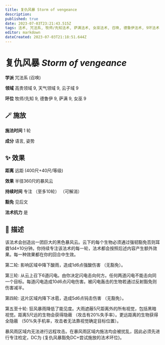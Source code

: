 ```yaml
---
title: 复仇风暴 Storm of vengeance
description: 
published: true
date: 2023-07-03T23:21:43.515Z
tags: 法术, 咒法系, 牧师/先知法术, 萨满法术, 女巫法术, 召唤, 德鲁伊法术, 9环法术, 天气领域, 高贵领域, 云子域
editor: markdown
dateCreated: 2023-07-03T21:18:51.644Z
---
```


# **复仇风暴** *Storm of vengeance*

**学派** 咒法系 (召唤) 

**领域** 高贵领域 9, 天气领域 9, 云子域 9

**环位** 牧师/先知 9, 德鲁伊 9, 萨满 9, 女巫 9

## 🪄 施放

**施法时间** 1 轮

**成分** 语言, 姿势

## ✨ 效果  

**距离** 远距 (400尺+40尺/等级) 

**效果** 半径360尺的暴风云 

**持续时间** 专注 （至多10轮） （可解消） 

**豁免** 见后文

**法术抗力** 是

## 📖 描述

该法术会创造出一团巨大的黑色暴风云。云下的每个生物必须通过强韧豁免否则耳聋1d4×10分钟。你持续专注该法术的每一轮，法术都会按照后述内容产生额外效果。每一种效果都在你的回合中生效。

第二轮: 影响区域中降下酸雨，造成1d6点强酸伤害 （无豁免）。

第三轮: 从云上召下6道闪电。由你决定闪电击向何方。任何两道闪电不能击向同一个目标。每道闪电造成10d6点闪电伤害。被闪电轰击的生物若通过反射豁免则伤害减半。

第四轮: 这片区域内降下冰雹，造成5d6点钝击伤害 （无豁免）。

第五至十轮: 狂风暴雨降低了能见度。大雨遮蔽5尺距离外的所有视觉，包括黑暗视觉。距离5尺远的生物会获得隐蔽 （攻击有20%失手率）。更远距离的生物获得全隐蔽 （50%失手机率，攻击者无法靠视觉确定目标位置）。

暴风雨区域内无法进行远程攻击。在暴风雨区域内施法均会被扰乱，因此必须先进行专注检定，DC为 {复仇风暴豁免DC+尝试施放的法术环位}。
    